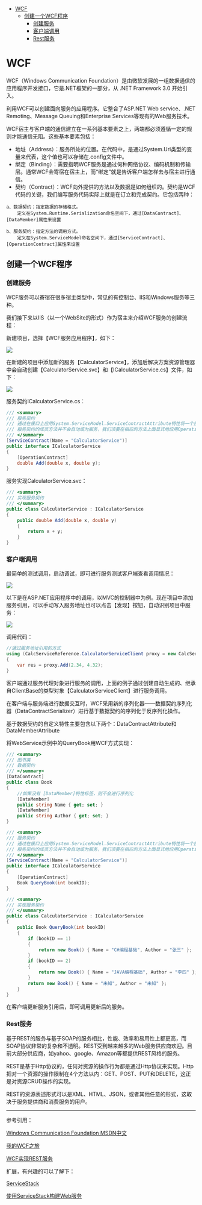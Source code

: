 <!-- TOC -->

- [WCF](#wcf)
    - [创建一个WCF程序](#创建一个wcf程序)
        - [创建服务](#创建服务)
        - [客户端调用](#客户端调用)
        - [Rest服务](#rest服务)

<!-- /TOC -->
<a id="markdown-wcf" name="wcf"></a>
# WCF
WCF（Windows Communication Foundation）是由微软发展的一组数据通信的应用程序开发接口，它是.NET框架的一部分，从 .NET Framework 3.0 开始引入。

利用WCF可以创建面向服务的应用程序。它整合了ASP.NET Web service、.NET Remoting、Message Queuing和Enterprise Services等现有的Web服务技术。

WCF宿主与客户端的通信建立在一系列基本要素之上，两端都必须遵循一定的规则才能通信无阻。这些基本要素包括：
* 地址（Address）：服务所处的位置。在代码中，是通过System.Uri类型的变量来代表，这个值也可以存储在.config文件中。
* 绑定（Binding）：需要指明WCF服务是通过何种网络协议、编码机制和传输层。通常WCF会寄宿在宿主上，而“绑定”就是告诉客户端怎样去与宿主进行通信。
* 契约（Contract）：WCF向外提供的方法以及数据是如何组织的。契约是WCF代码的关键，我们编写服务代码实际上就是在订立和完成契约。它包括两种：

```
a、数据契约：指定数据的存储格式。
    定义在System.Runtime.Serialization命名空间下，通过[DataContract]、[DataMember]属性来设置
    
b、服务契约：指定方法的调用方式。
    定义在System.ServiceModel命名空间下，通过[ServiceContract]、[OperationContract]属性来设置
```

<a id="markdown-创建一个wcf程序" name="创建一个wcf程序"></a>
## 创建一个WCF程序

<a id="markdown-创建服务" name="创建服务"></a>
### 创建服务
WCF服务可以寄宿在很多宿主类型中，常见的有控制台、IIS和Windows服务等三种。

我们接下来以IIS（以一个WebSite的形式）作为宿主来介绍WCF服务的创建流程：

新建项目，选择【WCF服务应用程序】，如下：

![](..\assets\SOA\wcf_create1.png)

在新建的项目中添加新的服务【CalculatorService】，添加后解决方案资源管理器中会自动创建【CalculatorService.svc】和【ICalculatorService.cs】文件，如下：

![](..\assets\SOA\wcf_create2.png)

服务契约ICalculatorService.cs：
```cs
/// <summary>
/// 服务契约
/// 通过在接口上应用System.ServiceModel.ServiceContractAttribute特性将一个接口定义成服务契约
/// 服务契约的成员方法并不会自动成为服务，我们须要在相应的方法上面显式地应用OperationContractAttribute特性。
/// </summary>
[ServiceContract(Name = "CalculatorService")]
public interface ICalculatorService
{
    [OperationContract]
    double Add(double x, double y);
}
```

服务实现CalculatorService.svc：
```cs
/// <summary>
/// 实现服务契约
/// </summary>
public class CalculatorService : ICalculatorService
{
    public double Add(double x, double y)
    {
        return x + y;
    }
}
```

<a id="markdown-客户端调用" name="客户端调用"></a>
### 客户端调用
最简单的测试调用，启动调试，即可进行服务测试客户端查看调用情况：

![](..\assets\SOA\wcf_create3.png)

以下是在ASP.NET应用程序中的调用，以MVC的控制器中为例。现在项目中添加服务引用，可以手动写入服务地址也可以点击【发现】按钮，自动识别项目中服务：

![](..\assets\SOA\wcf_client1.png)

调用代码：
```cs
//通过服务地址引用的方式
using (CalcServiceReference.CalculatorServiceClient proxy = new CalcServiceReference.CalculatorServiceClient())
{
    var res = proxy.Add(2.34, 4.32);
}
```

客户端通过服务代理对象进行服务的调用，上面的例子通过创建自动生成的、继承自ClientBase<T>的类型对象【CalculatorServiceClient】进行服务调用。

在客户端与服务端进行数据交互时，WCF采用新的序列化器——数据契约序列化器（DataContractSerializer）进行基于数据契约的序列化于反序列化操作。

基于数据契约的自定义特性主要包含以下两个：DataContractAttribute和DataMemberAttribute


将WebService示例中的QueryBook用WCF方式实现：
```cs
/// <summary>
/// 图书类
/// 数据契约
/// </summary>
[DataContract]
public class Book
{
    //如果没有 [DataMember]特性标签，则不会进行序列化
    [DataMember]
    public string Name { get; set; }
    [DataMember]
    public string Author { get; set; }
}

/// <summary>
/// 服务契约
/// 通过在接口上应用System.ServiceModel.ServiceContractAttribute特性将一个接口定义成服务契约
/// 服务契约的成员方法并不会自动成为服务，我们须要在相应的方法上面显式地应用OperationContractAttribute特性。
/// </summary>
[ServiceContract(Name = "CalculatorService")]
public interface ICalculatorService
{
    [OperationContract]
    Book QueryBook(int bookID);
}

/// <summary>
/// 实现服务契约
/// </summary>
public class CalculatorService : ICalculatorService
{
    public Book QueryBook(int bookID)
    {
        if (bookID == 1)
        {
            return new Book() { Name = "C#编程基础", Author = "张三" };
        }
        if (bookID == 2)
        {
            return new Book() { Name = "JAVA编程基础", Author = "李四" };
        }
        return new Book() { Name = "未知", Author = "未知" };
    }
}
```

在客户端更新服务引用后，即可调用更新后的服务。

<a id="markdown-rest服务" name="rest服务"></a>
### Rest服务
基于REST的服务与基于SOAP的服务相比，性能、效率和易用性上都更高，而SOAP协议非常的复杂和不透明。REST受到越来越多的Web服务供应商欢迎。目前大部分供应商，如yahoo、google、Amazon等都提供REST风格的服务。

REST是基于Http协议的，任何对资源的操作行为都是通过Http协议来实现。Http把对一个资源的操作限制在4个方法以内：GET、POST、PUT和DELETE，这正是对资源CRUD操作的实现。

REST的资源表述形式可以是XML、HTML、JSON，或者其他任意的形式，这取决于服务提供商和消费服务的用户。



---

参考引用：

[Windows Communication Foundation MSDN中文](https://msdn.microsoft.com/zh-cn/library/ms735119.aspx)

[我的WCF之旅](http://www.cnblogs.com/artech/archive/2007/02/26/656901.html)

[WCF实现REST服务](http://www.cnblogs.com/wuhong/archive/2011/01/13/1934492.html)

扩展，有兴趣的可以了解下：

[ServiceStack](https://servicestack.net/)

[使用ServiceStack构建Web服务](http://www.cnblogs.com/yangecnu/p/Introduce-ServiceStack.html)